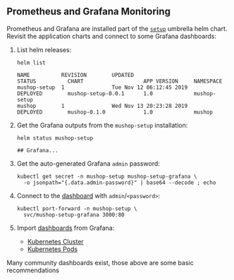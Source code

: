 ## Prometheus and Grafana Monitoring

Prometheus and Grafana are installed part of the [`setup`](#setup) umbrella helm chart.
Revisit the application charts and connect to some Grafana dashboards:

1. List helm releases:

    ```text
    helm list
    ```

    ```text
    NAME          REVISION        UPDATED                         STATUS          CHART                   APP VERSION     NAMESPACE
    mushop-setup  1               Tue Nov 12 06:12:45 2019        DEPLOYED        mushop-setup-0.0.1      1.0             mushop-setup
    mushop        1               Wed Nov 13 20:23:28 2019        DEPLOYED        mushop-0.1.0            1.0             mushop
    ```

1. Get the Grafana outputs from the `mushop-setup` installation:

    ```text
    helm status mushop-setup

    ## Grafana...
    ```

1. Get the auto-generated Grafana `admin` password:

    ```text
    kubectl get secret -n mushop-setup mushop-setup-grafana \
      -o jsonpath="{.data.admin-password}" | base64 --decode ; echo
    ```

1. Connect to the [dashboard](http://localhost:3000) with `admin`/`<password>`:

    ```text
    kubectl port-forward -n mushop-setup \
      svc/mushop-setup-grafana 3000:80
    ```

1. Import [dashboards](https://grafana.com/grafana/dashboards) from Grafana:
    - [Kubernetes Cluster](https://grafana.com/grafana/dashboards/6417)
    - [Kubernetes Pods](https://grafana.com/grafana/dashboards/6336)

<aside class="notice">
  Many community dashboards exist, those above are some basic recommendations
</aside>
